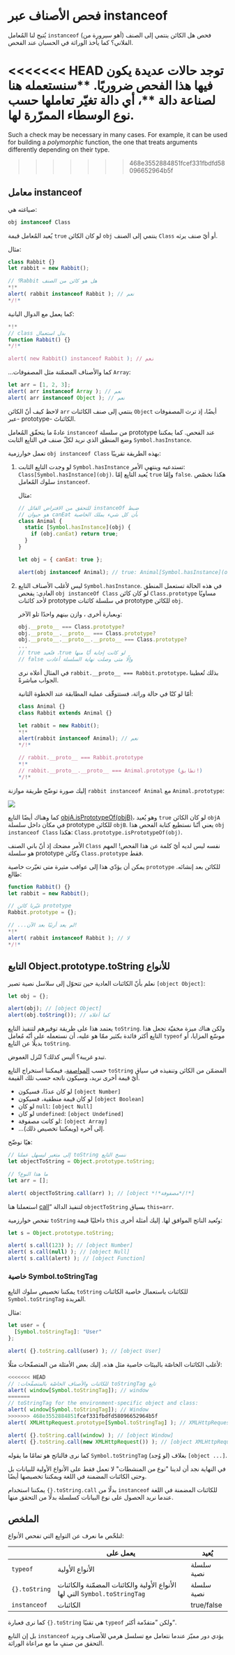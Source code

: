 # فحص الأصناف عبر instanceof

يُتيح لنا المُعامل `instanceof` (أهو سيرورة من) فحص هل الكائن ينتمي إلى الصنف الفلاني؟ كما يأخذ الوراثة في الحسبان عند الفحص.

<<<<<<< HEAD
توجد حالات عديدة يكون فيها هذا الفحص ضروريًا. **سنستعمله هنا لصناعة دالة **، أي دالة تغيّر تعاملها حسب نوع الوسطاء الممرّرة لها.
=======
Such a check may be necessary in many cases. For example, it can be used for building a *polymorphic* function, the one that treats arguments differently depending on their type.
>>>>>>> 468e3552884851fcef331fbdfd58096652964b5f

## معامل instanceof

صياغته هي:

```js
obj instanceof Class
```

يُعيد المُعامل قيمة `true` لو كان الكائن `obj` ينتمي إلى الصنف `Class` أو أيّ صنف يرثه.

مثال:


```js run
class Rabbit {}
let rabbit = new Rabbit();

// ‫هل هو كائن من الصنف Rabbit؟
*!*
alert( rabbit instanceof Rabbit ); // نعم
*/!*
```

كما يعمل مع الدوال البانية:

```js run
*!*
// ‫بدل استعمال class
function Rabbit() {}
*/!*

alert( new Rabbit() instanceof Rabbit ); // نعم
```

...كما والأصناف المضمّنة مثل المصفوفات `Array`:

```js run
let arr = [1, 2, 3];
alert( arr instanceof Array ); // نعم
alert( arr instanceof Object ); // نعم
```

لاحظ كيف أنّ الكائن `arr` ينتمي إلى صنف الكائنات `Object` أيضًا، إذ ترث المصفوفات -عبر prototype- الكائناتَ.

عادةً ما يتحقّق المُعامل `instanceof` من سلسلة prototype عند الفحص. كما يمكننا وضع المنطق الذي نريد لكلّ صنف في التابِع الثابت `Symbol.hasInstance`.

تعمل خوارزمية `obj instanceof Class` بهذه الطريقة تقريبًا:

1. لو وجدت التابِع الثابت `Symbol.hasInstance` تستدعيه وينتهي الأمر: `Class[Symbol.hasInstance](obj)‎`. يُعيد التابِع إمّا `true` وإمّا `false`. هكذا نخصّص سلوك المُعامل `instanceof`.

    مثال:


    ```js run
    // ‫ضبط instanceOf للتحقق من الافتراض القائل
    // ‫بأن كل شيء يملك الخاصية canEat هو حيوان
    class Animal {
      static [Symbol.hasInstance](obj) {
        if (obj.canEat) return true;
      }
    }

    let obj = { canEat: true };

    alert(obj instanceof Animal); // true: Animal[Symbol.hasInstance](obj) is called
    ```

2. ليس لأغلب الأصناف التابِع `Symbol.hasInstance`. في هذه الحالة تستعمل المنطق العادي: يفحص `obj instanceOf Class` لو كان كائن `Class.prototype` مساويًا لأحد كائنات prototype في سلسلة كائنات prototype للكائن `obj`.

    وبعبارة أخرى ، وازن بينهم واحدًا تلو الآخر:

    ```js
    obj.__proto__ === Class.prototype?
    obj.__proto__.__proto__ === Class.prototype?
    obj.__proto__.__proto__.__proto__ === Class.prototype?
    ...
    // ‫لو كانت إجابة أيًا منها true، فتُعيد true
    // ‫وإلّا متى وصلت نهاية السلسلة أعادت false

    ```

    في المثال أعلاه نرى `rabbit.__proto__ === Rabbit.prototype`، بذلك تُعطينا الجواب مباشرةً.

    أمّا لو كنّا في حالة وراثة، فستتوقّف عملية المطابقة عند الخطوة الثانية:


    ```js run
    class Animal {}
    class Rabbit extends Animal {}

    let rabbit = new Rabbit();
    *!*
    alert(rabbit instanceof Animal); // نعم
    */!*

    // rabbit.__proto__ === Rabbit.prototype
    *!*
    // rabbit.__proto__.__proto__ === Animal.prototype (تطابق!)
    */!*
    ```

إليك صورة توضّح طريقة موازنة `rabbit instanceof Animal` مع `Animal.prototype`:

![](instanceof.svg)

كما وهناك أيضًا التابِع [objA.isPrototypeOf(objB)‎](mdn:js/object/isPrototypeOf)، وهو يُعيد `true` لو كان الكائن `objA` في مكان داخل سلسلة prototype للكائن `objB`. يعني أنّنا نستطيع كتابة الفحص هذا `obj instanceof Class` هكذا: `Class.prototype.isPrototypeOf(obj)‎`.

الأمر مضحك إذ أنّ باني الصنف `Class` نفسه ليس لديه أيّ كلمة عن هذا الفحص! المهم هو سلسلة prototype وكائن `Class.prototype` فقط.

يمكن أن يؤدّي هذا إلى عواقب مثيرة متى تغيّرت خاصية `prototype` للكائن بعد إنشائه. طالع:


```js run
function Rabbit() {}
let rabbit = new Rabbit();

// غيّرنا كائن prototype
Rabbit.prototype = {};

// ...لم يعد أرنبًا بعد الآن!
*!*
alert( rabbit instanceof Rabbit ); // لا
*/!*
```

## التابع Object.prototype.toString للأنواع

نعلم بأنّ الكائنات العادية حين تتحوّل إلى سلاسل نصية تصير `[object Object]`:

```js run
let obj = {};

alert(obj); // [object Object]
alert(obj.toString()); // كما أعلاه
```

يعتمد هذا على طريقة توفيرهم لتنفيذ التابِع `toString`. ولكن هناك ميزة مخفيّة تجعل هذا التابِع أكثر فائدة بكثير ممّا هو عليه، أن نستعمله على أنّه مُعامل `typeof` موسّع المزايا، أو بديلًا عن التابِع `toString`.

تبدو غريبة؟ أليس كذلك؟ لنُزل الغموض.


حسب [المواصفة](https://tc39.github.io/ecma262/#sec-object.prototype.tostring)، فيمكننا استخراج التابِع `toString` المضمّن من الكائن وتنفيذه في سياق أيّ قيمة أخرى نريد، وسيكون ناتجه حسب تلك القيمة.

- لو كان عددًا، فسيكون `[object Number]`
- لو كان قيمة منطقية، فسيكون `[object Boolean]`
- لو كان `null`: ‏`[object Null]`
- لو كان `undefined`: ‏`[object Undefined]`
- لو كانت مصفوفة: `[object Array]`
- ...إلى آخره (ويمكننا تخصيص ذلك).

هيًا نوضّح:


```js run
// ننسخ التابِع‫ toString إلى متغير ليسهل عملنا
let objectToString = Object.prototype.toString;

// ما هذا النوع؟
let arr = [];

alert( objectToString.call(arr) ); // [object *!*مصفوفة*/!*]
```

استعملنا هنا [call](mdn:js/function/call)“ لتنفيذ الدالة `objectToString` بسياق `this=arr`.

تفحص خوارزمية `toString` داخليًا قيمة `this` وتُعيد الناتج الموافق لها. إليك أمثلة أخرى:

```js run
let s = Object.prototype.toString;

alert( s.call(123) ); // [object Number]
alert( s.call(null) ); // [object Null]
alert( s.call(alert) ); // [object Function]
```

### خاصية Symbol.toStringTag

يمكننا تخصيص سلوك التابِع `toString` للكائنات باستعمال خاصية الكائنات `Symbol.toStringTag` الفريدة.

مثال:


```js run
let user = {
  [Symbol.toStringTag]: "User"
};

alert( {}.toString.call(user) ); // [object User]
```

لأغلب الكائنات الخاصّة بالبيئات خاصية مثل هذه. إليك بعض الأمثلة من المتصفّحات مثلًا:

```js run
<<<<<<< HEAD
// تابِع ‫toStringTag للكائنات والأصناف الخاصّة بالمتصفّحات:
alert( window[Symbol.toStringTag]); // window
=======
// toStringTag for the environment-specific object and class:
alert( window[Symbol.toStringTag]); // Window
>>>>>>> 468e3552884851fcef331fbdfd58096652964b5f
alert( XMLHttpRequest.prototype[Symbol.toStringTag] ); // XMLHttpRequest

alert( {}.toString.call(window) ); // [object Window]
alert( {}.toString.call(new XMLHttpRequest()) ); // [object XMLHttpRequest]
```

كما نرى فالناتج هو تمامًا ما يقوله `Symbol.toStringTag` (لو وُجد) بغلاف `[object ...‎]`.

في النهاية نجد أن لدينا "نوع من المنشطات" لا تعمل فقط على الأنواع الأولية للبيانات بل وحتى الكائنات المضمنة في اللغة ويمكننا تخصيصها أيضًا.

يمكننا استخدام `‎{}.toString.call` بدلًا من `instanceof` للكائنات المضمنة في اللغة عندما نريد الحصول على نوع البيانات كسلسلة بدلًا من التحقق منها.


## الملخص

لنلخّص ما نعرف عن التوابِع التي تفحص الأنواع:

| | يعمل على | يُعيد |
|--|--|--|
| `typeof` | الأنواع الأولية | سلسلة نصية |
| `{}.toString` | الأنواع الأولية والكائنات المضمّنة والكائنات التي لها `Symbol.toStringTag` | سلسلة نصية |
| `instanceof` | الكائنات | true/false |


كما نرى فعبارة `‎{}.toString` هي تقنيًا `typeof` ولكن ”متقدّمة أكثر“.

بل إن التابع `instanceof` يؤدي دور مميّز عندما نتعامل مع تسلسل هرمي للأصناف ونريد التحقق من صنفٍ ما مع مراعاة الوراثة.

